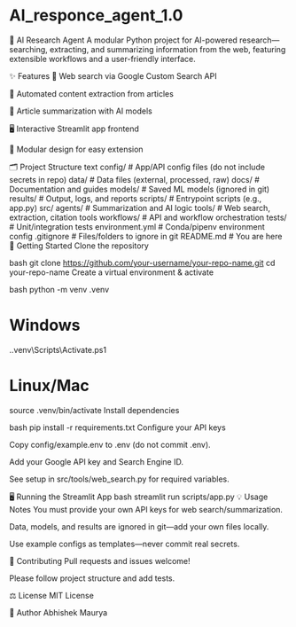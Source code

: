 # AI_responce_agent_1.0
🧠 AI Research Agent
A modular Python project for AI-powered research—searching, extracting, and summarizing information from the web, featuring extensible workflows and a user-friendly interface.

✨ Features
🔎 Web search via Google Custom Search API

📓 Automated content extraction from articles

🤖 Article summarization with AI models

🖥️ Interactive Streamlit app frontend

🧩 Modular design for easy extension

🗂️ Project Structure
text
config/           # App/API config files (do not include secrets in repo)
data/             # Data files (external, processed, raw)
docs/             # Documentation and guides
models/           # Saved ML models (ignored in git)
results/          # Output, logs, and reports
scripts/          # Entrypoint scripts (e.g., app.py)
src/
  agents/         # Summarization and AI logic
  tools/          # Web search, extraction, citation tools
  workflows/      # API and workflow orchestration
tests/            # Unit/integration tests
environment.yml   # Conda/pipenv environment config
.gitignore        # Files/folders to ignore in git
README.md         # You are here
🚀 Getting Started
Clone the repository

bash
git clone https://github.com/your-username/your-repo-name.git
cd your-repo-name
Create a virtual environment & activate

bash
python -m venv .venv
# Windows
.\.venv\Scripts\Activate.ps1
# Linux/Mac
source .venv/bin/activate
Install dependencies

bash
pip install -r requirements.txt
Configure your API keys

Copy config/example.env to .env (do not commit .env).

Add your Google API key and Search Engine ID.

See setup in src/tools/web_search.py for required variables.

🖥️ Running the Streamlit App
bash
streamlit run scripts/app.py
💡 Usage Notes
You must provide your own API keys for web search/summarization.

Data, models, and results are ignored in git—add your own files locally.

Use example configs as templates—never commit real secrets.

🤝 Contributing
Pull requests and issues welcome!

Please follow project structure and add tests.

⚖️ License
MIT License

👤 Author
Abhishek Maurya
